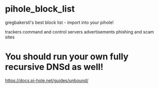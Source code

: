 # pihole_block_list
gregbakerstl's best block list - import into your pihole!

 trackers
 command and control servers
 advertisements
 phishing and scam sites


# You should run your own fully recursive DNSd as well!
https://docs.pi-hole.net/guides/unbound/
